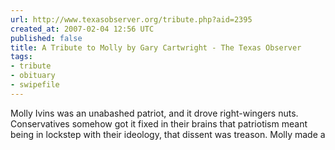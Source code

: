 ```yaml
---
url: http://www.texasobserver.org/tribute.php?aid=2395
created_at: 2007-02-04 12:56 UTC
published: false
title: A Tribute to Molly by Gary Cartwright - The Texas Observer
tags:
- tribute
- obituary
- swipefile
---
```


Molly Ivins was an unabashed patriot, and it drove right-wingers nuts. Conservatives somehow got it fixed in their brains that patriotism meant being in lockstep with their ideology, that dissent was treason. Molly made a

